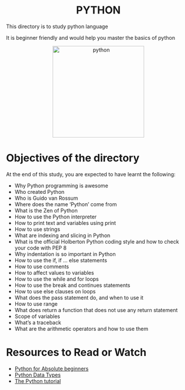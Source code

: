 <center> <h1>PYTHON</h1> </center>
<P>This directory is to study python language</P>
<P>It is beginner friendly and would help you master the basics of python</P>

<center> <img src="https://upload.wikimedia.org/wikipedia/commons/c/c3/Python-logo-notext.svg" width="250" height="250" alt="python"> </center>

<h1> Objectives of the directory </h1>
<p>At the end of this study, you are expected to have learnt the following: </p>

- Why Python programming is awesome
- Who created Python
- Who is Guido van Rossum
- Where does the name ‘Python’ come from
- What is the Zen of Python
- How to use the Python interpreter
- How to print text and variables using print
- How to use strings
- What are indexing and slicing in Python
- What is the official Holberton Python coding style and how to check your code with PEP 8
- Why indentation is so important in Python
- How to use the if, if ... else statements
- How to use comments
- How to affect values to variables
- How to use the while and for loops
- How to use the break and continues statements
- How to use else clauses on loops
- What does the pass statement do, and when to use it
- How to use range
- What does return a function that does not use any return statement
- Scope of variables
- What’s a traceback
- What are the arithmetic operators and how to use them

<h1> Resources to Read or Watch </h1>
<ul>
	<li> <a href="https://www.digitalocean.com/community/tutorials/python-tutorial-beginners" target="_blank">Python for Absolute beginners</a></li>
	<li> <a href="https://www.digitalocean.com/community/tutorials/python-data-types" target="_blank">Python Data Types</a></li>
	<li> <a href="https://docs.python.org/3.4/tutorial/index.html" target="_blank">The Python tutorial</a></li>
</ul>
